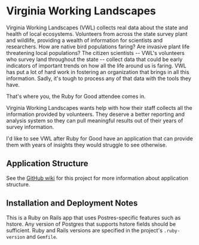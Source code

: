 # Virginia Working Landscapes

Virginia Working Landscapes (VWL) collects real data about the state and health of local ecosystems. 
Volunteers from across the state survey plant and wildlife, providing a wealth of information for scientists and researchers.
How are native bird populations faring? Are invasive plant life threatening local populations? 
The citizen scientists -- VWL's volunteers who survey land throughout the state -- collect data that could be early indicators of important trends on how all the life around us is faring.
VWL has put a lot of hard work in fostering an organization that brings in all this information.
Sadly, it's tough to process any of that data with the tools they have.

That's where you, the Ruby for Good attendee comes in.

Virginia Working Landscapes wants help with how their staff collects all the information provided by volunteers. 
They deserve a better reporting and analysis system so they can pull meaningful results out of their years of survey information.

I'd like to see VWL after Ruby for Good have an application that can provide them with years of insights they would struggle to see otherwise.

## Application Structure

See the [GitHub wiki](github.com/rubyforgood/working_landscapes/wiki/) for this project for more information about application structure.

## Installation and Deployment Notes

This is a Ruby on Rails app that uses Postres-specific features such as hstore. Any version of Postgres that supports hstore fields should be sufficient. Ruby and Rails versions are specified in the project's `.ruby-version` and `Gemfile`.
